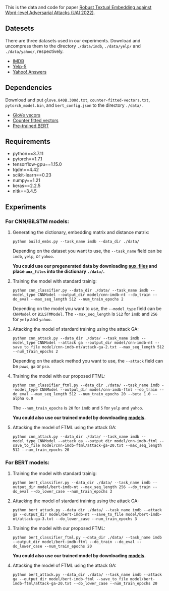 This is the data and code for paper
[Robust Textual Embedding against Word-level Adversarial Attacks (UAI 2022)](https://arxiv.org/abs/2202.13817).

## Datesets
There are three datasets used in our experiments. Download and uncompress them to the directory `./data/imdb`, `./data/yelp/` and `./data/yahoo/`, respectively.

- [IMDB](https://s3.amazonaws.com/fast-ai-nlp/imdb.tgz)
- [Yelp-5](https://s3.amazonaws.com/fast-ai-nlp/yelp_review_full_csv.tgz)
- [Yahoo! Answers](https://s3.amazonaws.com/fast-ai-nlp/yahoo_answers_csv.tgz)

## Dependencies
Download and put `glove.840B.300d.txt`, `counter-fitted-vectors.txt`, `pytorch_model.bin`, and `bert_config.json` to the directory `./data/`.

- [GloVe vecors](http://nlp.stanford.edu/data/glove.840B.300d.zip)
- [Counter fitted vectors](https://github.com/nmrksic/counter-fitting/blob/master/word_vectors/counter-fitted-vectors.txt.zip)
- [Pre-trained BERT](https://s3.amazonaws.com/models.huggingface.co/bert/bert-base-uncased.tar.gz)

## Requirements
- python==3.7.11
- pytorch==1.7.1
- tensorflow-gpu==1.15.0
- tqdm==4.42
- scikit-learn==0.23
- numpy==1.21
- keras==2.2.5
- nltk==3.4.5

## Experiments

### For CNN/BiLSTM models:

1. Generating the dictionary, embedding matrix and distance matrix:

    ```shell
    python build_embs.py --task_name imdb --data_dir ./data/
    ```

    Depending on the dataset you want to use, the `--task_name` field can be `imdb`, `yelp`, or `yahoo`.

    **You could use our pregenerated data by downloading [aux_files](https://drive.google.com/file/d/1lh5gMVkDEqKjoZD1beXtjya5QgY6Pvmq/view?usp=sharing) and place `aux_files` into the dictionary `./data/`.**

2. Training the model with standard trainig:

    ```shell
    python cnn_classifier.py --data_dir ./data/ --task_name imdb --model_type CNNModel --output_dir model/cnn-imdb-nt --do_train --do_eval --max_seq_length 512 --num_train_epochs 2
    ```

    Depending on the model you want to use, the `--model_type` field can be `CNNModel` or `BiLSTMModel`. The `--max_seq_length` is `512` for `imdb` and `256` for `yelp` and `yahoo`.

3. Attacking the model of stardard training using the attack GA:

    ```shell
    python cnn_attack.py --data_dir ./data/ --task_name imdb --model_type CNNModel --attack ga --output_dir model/cnn-imdb-nt --save_to_file model/cnn-imdb-nt/attack-ga-2.txt --max_seq_length 512 --num_train_epochs 2
    ```

    Depending on the attack method you want to use, the `--attack` field can be `pwws`, `ga` or `pso`.

4. Training the model with our proposed FTML:
    
    ```shell
    python cnn_classifier_ftml.py --data_dir ./data/ --task_name imdb --model_type CNNModel --output_dir model/cnn-imdb-ftml --do_train --do_eval --max_seq_length 512 --num_train_epochs 20 --beta 1.0 --alpha 6.0
    ```

    The `--num_train_epochs` is `20` for `imdb` and `5` for `yelp` and `yahoo`.

    **You could also use our trained model by downloading [models](https://drive.google.com/file/d/1ackInH0I-wfLwZxfsYrslbhYQlKLYX6o/view?usp=sharing).**

5. Attacking the model of FTML using the attack GA:

    ```shell
    python cnn_attack.py --data_dir ./data/ --task_name imdb --model_type CNNModel --attack ga --output_dir model/cnn-imdb-ftml --save_to_file model/cnn-imdb-ftml/attack-ga-20.txt --max_seq_length 512 --num_train_epochs 20
    ```

### For BERT models:

1. Training the model with standard trainig:

    ```shell
    python bert_classifier.py --data_dir ./data/ --task_name imdb --output_dir model/bert-imdb-nt --max_seq_length 256 --do_train --do_eval --do_lower_case --num_train_epochs 3
    ```

2. Attacking the model of stardard training using the attack GA:

    ```shell
    python bert_attack.py --data_dir ./data/ --task_name imdb --attack ga --output_dir model/bert-imdb-nt --save_to_file model/bert-imdb-nt/attack-ga-3.txt --do_lower_case --num_train_epochs 3
    ```

3. Training the model with our proposed FTML:
    
    ```shell
    python bert_classifier_ftml.py --data_dir ./data/ --task_name imdb --output_dir model/bert-imdb-ftml --do_train --do_eval --do_lower_case --num_train_epochs 20
    ```
    **You could also use our trained model by downloading [models](https://drive.google.com/file/d/1ackInH0I-wfLwZxfsYrslbhYQlKLYX6o/view?usp=sharing).**

4. Attacking the model of FTML using the attack GA:
    
    ```shell
    python bert_attack.py --data_dir ./data/ --task_name imdb --attack ga --output_dir model/bert-imdb-ftml --save_to_file model/bert-imdb-ftml/attack-ga-20.txt --do_lower_case --num_train_epochs 20
    ```
